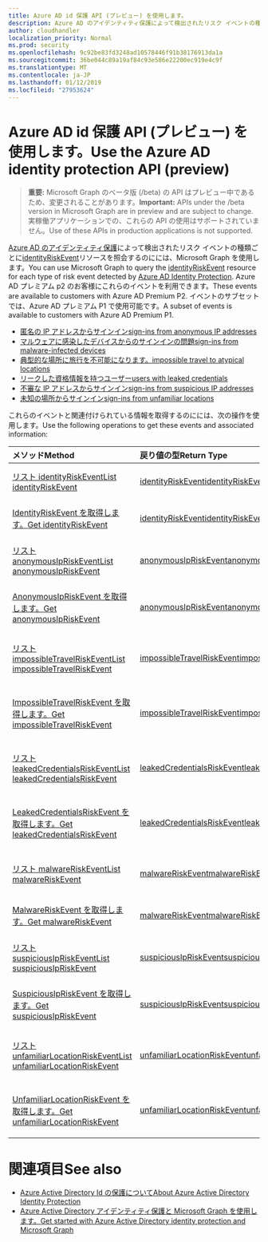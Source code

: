 ```yaml
---
title: Azure AD id 保護 API (プレビュー) を使用します。
description: Azure AD のアイデンティティ保護によって検出されたリスク イベントの種類ごとに identityRiskEvent リソースを照会するのにには、Microsoft Graph を使用します。 Azure AD プレミアム p2 のお客様にこれらのイベントを利用できます。 イベントのサブセットでは、Azure AD プレミアム P1 で使用可能です。
author: cloudhandler
localization_priority: Normal
ms.prod: security
ms.openlocfilehash: 9c92be83fd3248ad10578446f91b38176913da1a
ms.sourcegitcommit: 36be044c89a19af84c93e586e22200ec919e4c9f
ms.translationtype: MT
ms.contentlocale: ja-JP
ms.lasthandoff: 01/12/2019
ms.locfileid: "27953624"
---
```

# <a name="use-the-azure-ad-identity-protection-api-preview"></a><span data-ttu-id="14116-105">Azure AD id 保護 API (プレビュー) を使用します。</span><span class="sxs-lookup"><span data-stu-id="14116-105">Use the Azure AD identity protection API (preview)</span></span>

> <span data-ttu-id="14116-106">**重要:** Microsoft Graph のベータ版 (/beta) の API はプレビュー中であるため、変更されることがあります。</span><span class="sxs-lookup"><span data-stu-id="14116-106">**Important:** APIs under the /beta version in Microsoft Graph are in preview and are subject to change.</span></span> <span data-ttu-id="14116-107">実稼働アプリケーションでの、これらの API の使用はサポートされていません。</span><span class="sxs-lookup"><span data-stu-id="14116-107">Use of these APIs in production applications is not supported.</span></span>

<span data-ttu-id="14116-108">[Azure AD のアイデンティティ保護](https://docs.microsoft.com/en-us/azure/active-directory/active-directory-identityprotection)によって検出されたリスク イベントの種類ごとに[identityRiskEvent](identityriskevent.md)リソースを照会するのにには、Microsoft Graph を使用します。</span><span class="sxs-lookup"><span data-stu-id="14116-108">You can use Microsoft Graph to query the [identityRiskEvent](identityriskevent.md) resource for each type of risk event detected by [Azure AD Identity Protection](https://docs.microsoft.com/en-us/azure/active-directory/active-directory-identityprotection).</span></span> <span data-ttu-id="14116-109">Azure AD プレミアム p2 のお客様にこれらのイベントを利用できます。</span><span class="sxs-lookup"><span data-stu-id="14116-109">These events are available to customers with Azure AD Premium P2.</span></span> <span data-ttu-id="14116-110">イベントのサブセットでは、Azure AD プレミアム P1 で使用可能です。</span><span class="sxs-lookup"><span data-stu-id="14116-110">A subset of events is available to customers with Azure AD Premium P1.</span></span>

* [<span data-ttu-id="14116-111">匿名の IP アドレスからサインイン</span><span class="sxs-lookup"><span data-stu-id="14116-111">sign-ins from anonymous IP addresses</span></span>](anonymousipriskevent.md)
* [<span data-ttu-id="14116-112">マルウェアに感染したデバイスからのサインインの問題</span><span class="sxs-lookup"><span data-stu-id="14116-112">sign-ins from malware-infected devices</span></span>](malwareriskevent.md)
* [<span data-ttu-id="14116-113">典型的な場所に旅行を不可能になります。</span><span class="sxs-lookup"><span data-stu-id="14116-113">impossible travel to atypical locations</span></span>](impossibletravelriskevent.md)
* [<span data-ttu-id="14116-114">リークした資格情報を持つユーザー</span><span class="sxs-lookup"><span data-stu-id="14116-114">users with leaked credentials</span></span>](leakedcredentialsriskevent.md)
* [<span data-ttu-id="14116-115">不審な IP アドレスからサインイン</span><span class="sxs-lookup"><span data-stu-id="14116-115">sign-ins from suspicious IP addresses</span></span>](suspiciousipriskevent.md)
* [<span data-ttu-id="14116-116">未知の場所からサインイン</span><span class="sxs-lookup"><span data-stu-id="14116-116">sign-ins from unfamiliar locations</span></span>](unfamiliarlocationriskevent.md)

<span data-ttu-id="14116-117">これらのイベントと関連付けられている情報を取得するのにには、次の操作を使用します。</span><span class="sxs-lookup"><span data-stu-id="14116-117">Use the following operations to get these events and associated information:</span></span>

| <span data-ttu-id="14116-118">メソッド</span><span class="sxs-lookup"><span data-stu-id="14116-118">Method</span></span>           | <span data-ttu-id="14116-119">戻り値の型</span><span class="sxs-lookup"><span data-stu-id="14116-119">Return Type</span></span>    |<span data-ttu-id="14116-120">説明</span><span class="sxs-lookup"><span data-stu-id="14116-120">Description</span></span>|
|:---------------|:--------|:----------|
|[<span data-ttu-id="14116-121">リスト identityRiskEvent</span><span class="sxs-lookup"><span data-stu-id="14116-121">List identityRiskEvent</span></span>](../api/identityriskevent-get.md) |[<span data-ttu-id="14116-122">identityRiskEvent</span><span class="sxs-lookup"><span data-stu-id="14116-122">identityRiskEvent</span></span>](identityriskevent.md)| <span data-ttu-id="14116-123">IdentityRiskEvent コレクションを取得します。</span><span class="sxs-lookup"><span data-stu-id="14116-123">Get identityRiskEvent collection.</span></span> |
|[<span data-ttu-id="14116-124">IdentityRiskEvent を取得します。</span><span class="sxs-lookup"><span data-stu-id="14116-124">Get identityRiskEvent</span></span>](../api/identityriskevent-get.md) |[<span data-ttu-id="14116-125">identityRiskEvent</span><span class="sxs-lookup"><span data-stu-id="14116-125">identityRiskEvent</span></span>](identityriskevent.md)| <span data-ttu-id="14116-126">IdentityRiskEvent オブジェクトを取得します。</span><span class="sxs-lookup"><span data-stu-id="14116-126">Get identityRiskEvent object.</span></span> |
|[<span data-ttu-id="14116-127">リスト anonymousIpRiskEvent</span><span class="sxs-lookup"><span data-stu-id="14116-127">List anonymousIpRiskEvent</span></span>](../api/anonymousipriskevent-get.md) |[<span data-ttu-id="14116-128">anonymousIpRiskEvent</span><span class="sxs-lookup"><span data-stu-id="14116-128">anonymousIpRiskEvent</span></span>](anonymousipriskevent.md)| <span data-ttu-id="14116-129">AnonymousIpRiskEvent コレクションを取得します。</span><span class="sxs-lookup"><span data-stu-id="14116-129">Get anonymousIpRiskEvent collection.</span></span> |
|[<span data-ttu-id="14116-130">AnonymousIpRiskEvent を取得します。</span><span class="sxs-lookup"><span data-stu-id="14116-130">Get anonymousIpRiskEvent</span></span>](../api/anonymousipriskevent-get.md) |[<span data-ttu-id="14116-131">anonymousIpRiskEvent</span><span class="sxs-lookup"><span data-stu-id="14116-131">anonymousIpRiskEvent</span></span>](anonymousipriskevent.md)| <span data-ttu-id="14116-132">AnonymousIpRiskEvent オブジェクトを取得します。</span><span class="sxs-lookup"><span data-stu-id="14116-132">Get anonymousIpRiskEvent object.</span></span> |
|[<span data-ttu-id="14116-133">リスト impossibleTravelRiskEvent</span><span class="sxs-lookup"><span data-stu-id="14116-133">List impossibleTravelRiskEvent</span></span>](../api/impossibletravelriskevent-get.md) |[<span data-ttu-id="14116-134">impossibleTravelRiskEvent</span><span class="sxs-lookup"><span data-stu-id="14116-134">impossibleTravelRiskEvent</span></span>](impossibletravelriskevent.md)| <span data-ttu-id="14116-135">ImpossibleTravelRiskEvent コレクションを取得します。</span><span class="sxs-lookup"><span data-stu-id="14116-135">Get impossibleTravelRiskEvent collection.</span></span> |
|[<span data-ttu-id="14116-136">ImpossibleTravelRiskEvent を取得します。</span><span class="sxs-lookup"><span data-stu-id="14116-136">Get impossibleTravelRiskEvent</span></span>](../api/impossibletravelriskevent-get.md) |[<span data-ttu-id="14116-137">impossibleTravelRiskEvent</span><span class="sxs-lookup"><span data-stu-id="14116-137">impossibleTravelRiskEvent</span></span>](impossibletravelriskevent.md)| <span data-ttu-id="14116-138">ImpossibleTravelRiskEvent オブジェクトを取得します。</span><span class="sxs-lookup"><span data-stu-id="14116-138">Get impossibleTravelRiskEvent object.</span></span> |
|[<span data-ttu-id="14116-139">リスト leakedCredentialsRiskEvent</span><span class="sxs-lookup"><span data-stu-id="14116-139">List leakedCredentialsRiskEvent</span></span>](../api/leakedcredentialsriskevent-get.md) |[<span data-ttu-id="14116-140">leakedCredentialsRiskEvent</span><span class="sxs-lookup"><span data-stu-id="14116-140">leakedCredentialsRiskEvent</span></span>](leakedcredentialsriskevent.md)| <span data-ttu-id="14116-141">LeakedCredentialsRiskEvent コレクションを取得します。</span><span class="sxs-lookup"><span data-stu-id="14116-141">Get leakedCredentialsRiskEvent collection.</span></span> |
|[<span data-ttu-id="14116-142">LeakedCredentialsRiskEvent を取得します。</span><span class="sxs-lookup"><span data-stu-id="14116-142">Get leakedCredentialsRiskEvent</span></span>](../api/leakedcredentialsriskevent-get.md) |[<span data-ttu-id="14116-143">leakedCredentialsRiskEvent</span><span class="sxs-lookup"><span data-stu-id="14116-143">leakedCredentialsRiskEvent</span></span>](leakedcredentialsriskevent.md)| <span data-ttu-id="14116-144">LeakedCredentialsRiskEvent オブジェクトを取得します。</span><span class="sxs-lookup"><span data-stu-id="14116-144">Get leakedCredentialsRiskEvent object.</span></span> |
|[<span data-ttu-id="14116-145">リスト malwareRiskEvent</span><span class="sxs-lookup"><span data-stu-id="14116-145">List malwareRiskEvent</span></span>](../api/malwareriskevent-get.md) |[<span data-ttu-id="14116-146">malwareRiskEvent</span><span class="sxs-lookup"><span data-stu-id="14116-146">malwareRiskEvent</span></span>](malwareriskevent.md)| <span data-ttu-id="14116-147">MalwareRiskEvent コレクションを取得します。</span><span class="sxs-lookup"><span data-stu-id="14116-147">Get malwareRiskEvent collection.</span></span> |
|[<span data-ttu-id="14116-148">MalwareRiskEvent を取得します。</span><span class="sxs-lookup"><span data-stu-id="14116-148">Get malwareRiskEvent</span></span>](../api/malwareriskevent-get.md) |[<span data-ttu-id="14116-149">malwareRiskEvent</span><span class="sxs-lookup"><span data-stu-id="14116-149">malwareRiskEvent</span></span>](malwareriskevent.md)| <span data-ttu-id="14116-150">MalwareRiskEvent オブジェクトを取得します。</span><span class="sxs-lookup"><span data-stu-id="14116-150">Get malwareRiskEvent object.</span></span> |
|[<span data-ttu-id="14116-151">リスト suspiciousIpRiskEvent</span><span class="sxs-lookup"><span data-stu-id="14116-151">List suspiciousIpRiskEvent</span></span>](../api/suspiciousipriskevent-get.md) |[<span data-ttu-id="14116-152">suspiciousIpRiskEvent</span><span class="sxs-lookup"><span data-stu-id="14116-152">suspiciousIpRiskEvent</span></span>](suspiciousipriskevent.md)| <span data-ttu-id="14116-153">SuspiciousIpRiskEvent コレクションを取得します。</span><span class="sxs-lookup"><span data-stu-id="14116-153">Get suspiciousIpRiskEvent collection.</span></span> |
|[<span data-ttu-id="14116-154">SuspiciousIpRiskEvent を取得します。</span><span class="sxs-lookup"><span data-stu-id="14116-154">Get suspiciousIpRiskEvent</span></span>](../api/suspiciousipriskevent-get.md) |[<span data-ttu-id="14116-155">suspiciousIpRiskEvent</span><span class="sxs-lookup"><span data-stu-id="14116-155">suspiciousIpRiskEvent</span></span>](suspiciousipriskevent.md)| <span data-ttu-id="14116-156">SuspiciousIpRiskEvent オブジェクトを取得します。</span><span class="sxs-lookup"><span data-stu-id="14116-156">Get suspiciousIpRiskEvent object.</span></span> |
|[<span data-ttu-id="14116-157">リスト unfamiliarLocationRiskEvent</span><span class="sxs-lookup"><span data-stu-id="14116-157">List unfamiliarLocationRiskEvent</span></span>](../api/unfamiliarlocationriskevent-get.md) |[<span data-ttu-id="14116-158">unfamiliarLocationRiskEvent</span><span class="sxs-lookup"><span data-stu-id="14116-158">unfamiliarLocationRiskEvent</span></span>](unfamiliarlocationriskevent.md)| <span data-ttu-id="14116-159">UnfamiliarLocationRiskEvent コレクションを取得します。</span><span class="sxs-lookup"><span data-stu-id="14116-159">Get unfamiliarLocationRiskEvent collection.</span></span> |
|[<span data-ttu-id="14116-160">UnfamiliarLocationRiskEvent を取得します。</span><span class="sxs-lookup"><span data-stu-id="14116-160">Get unfamiliarLocationRiskEvent</span></span>](../api/unfamiliarlocationriskevent-get.md) |[<span data-ttu-id="14116-161">unfamiliarLocationRiskEvent</span><span class="sxs-lookup"><span data-stu-id="14116-161">unfamiliarLocationRiskEvent</span></span>](unfamiliarlocationriskevent.md)| <span data-ttu-id="14116-162">UnfamiliarLocationRiskEvent オブジェクトを取得します。</span><span class="sxs-lookup"><span data-stu-id="14116-162">Get unfamiliarLocationRiskEvent object.</span></span> |

# <a name="see-also"></a><span data-ttu-id="14116-163">関連項目</span><span class="sxs-lookup"><span data-stu-id="14116-163">See also</span></span>

* [<span data-ttu-id="14116-164">Azure Active Directory Id の保護について</span><span class="sxs-lookup"><span data-stu-id="14116-164">About Azure Active Directory Identity Protection</span></span>](https://docs.microsoft.com/en-us/azure/active-directory/active-directory-identityprotection)
* [<span data-ttu-id="14116-165">Azure Active Directory アイデンティティ保護と Microsoft Graph を使用します。</span><span class="sxs-lookup"><span data-stu-id="14116-165">Get started with Azure Active Directory identity protection and Microsoft Graph</span></span>](https://docs.microsoft.com/en-us/azure/active-directory/active-directory-identityprotection-graph-getting-started)
